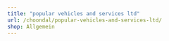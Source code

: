 ```yaml
---
title: "popular vehicles and services ltd"
url: /choondal/popular-vehicles-and-services-ltd/
shop: Allgemein
---
```

